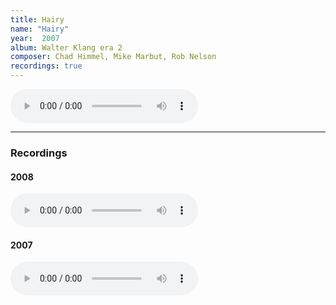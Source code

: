 ```yaml
---
title: Hairy
name: "Hairy"
year:  2007
album: Walter Klang era 2
composer: Chad Himmel, Mike Marbut, Rob Nelson
recordings: true
---
```

<audio controls>
  <source src="http://walterklang.com/mp3/2007-06-30/hairy/hairy_final.mp3" type="audio/mpeg">
  <a href="http://walterklang.com/mp3/2007-06-30/hairy/hairy_final.mp3">hairy_final.mp3</a>
</audio>

<hr />
<h3>Recordings</h3>

<h4>2008</h4>
<audio controls>
  <source src="http://walterklang.com/mp3/2008-04-12/Hairy/Hairy_vocals_more.mp3" type="audio/mpeg">
  <a href="http://walterklang.com/mp3/2008-04-12/Hairy/Hairy_vocals_more.mp3">Hairy_vocals_more.mp3</a>
</audio>



<h4>2007</h4>
<audio controls>
  <source src="http://walterklang.com/mp3/2007-06-30/hairy/hairy_final.mp3" type="audio/mpeg">
  <a href="http://walterklang.com/mp3/2007-06-30/hairy/hairy_final.mp3">hairy_final.mp3</a>
</audio>
